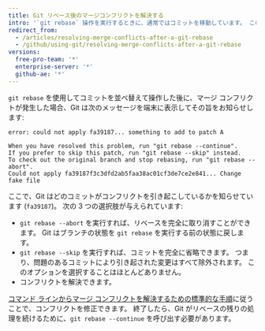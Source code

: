 ```yaml
---
title: Git リベース後のマージコンフリクトを解決する
intro: '`git rebase` 操作を実行するときに、通常ではコミットを移動しています。 このため、マージコンフリクトが発生する状況に陥る可能性があります。 つまり、同じファイルで 2 つのコミットにより同じ行が変更されたため、Git はどちらの変更を適用するのかわからないということです。'
redirect_from:
  - /articles/resolving-merge-conflicts-after-a-git-rebase
  - /github/using-git/resolving-merge-conflicts-after-a-git-rebase
versions:
  free-pro-team: '*'
  enterprise-server: '*'
  github-ae: '*'
---
```

`git rebase` を使用してコミットを並べ替えて操作した後に、マージ コンフリクトが発生した場合、Git は次のメッセージを端末に表示してその旨をお知らせします:

```shell
error: could not apply fa39187... something to add to patch A

When you have resolved this problem, run "git rebase --continue".
If you prefer to skip this patch, run "git rebase --skip" instead.
To check out the original branch and stop rebasing, run "git rebase --abort".
Could not apply fa39187f3c3dfd2ab5faa38ac01cf3de7ce2e841... Change fake file
```

ここで、Git はどのコミットがコンフリクトを引き起こしているかを知らせています (`fa39187`)。 次の 3 つの選択肢が与えられています:

* `git rebase --abort` を実行すれば、リベースを完全に取り消すことができます。 Git はブランチの状態を `git rebase` を実行する前の状態に戻します。
* `git rebase --skip` を実行すれば、コミットを完全に省略できます。 つまり、問題のあるコミットにより引き起された変更はすべて除外されます。 このオプションを選択することはほとんどありません。
* コンフリクトを解決できます。

[コマンド ラインからマージ コンフリクトを解決するための標準的な手順](/articles/resolving-a-merge-conflict-using-the-command-line)に従うことで、コンフリクトを修正できます。 終了したら、Git がリベースの残りの処理を続けるために、`git rebase --continue` を呼び出す必要があります。
